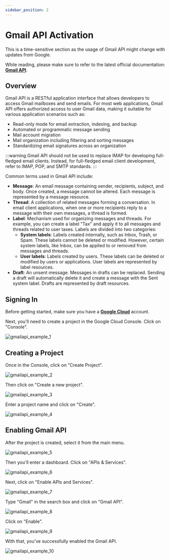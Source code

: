 ```yaml
---
sidebar_position: 2
---
```


# Gmail API Activation

This is a time-sensitive section as the usage of Gmail API might change with updates from Google.

While reading, please make sure to refer to the latest official documentation: [**Gmail API**](https://developers.google.com/gmail/api).

## Overview

Gmail API is a RESTful application interface that allows developers to access Gmail mailboxes and send emails. For most web applications, Gmail API offers authorized access to user Gmail data, making it suitable for various application scenarios such as:

- Read-only mode for email extraction, indexing, and backup
- Automated or programmatic message sending
- Mail account migration
- Mail organization including filtering and sorting messages
- Standardizing email signatures across an organization

:::warning
Gmail API should not be used to replace IMAP for developing full-fledged email clients. Instead, for full-fledged email client development, refer to IMAP, POP, and SMTP standards.
:::

Common terms used in Gmail API include:

- **Message**: An email message containing sender, recipients, subject, and body. Once created, a message cannot be altered. Each message is represented by a message resource.
- **Thread**: A collection of related messages forming a conversation. In email client applications, when one or more recipients reply to a message with their own messages, a thread is formed.
- **Label**: Mechanism used for organizing messages and threads. For example, you can create a label "Tax" and apply it to all messages and threads related to user taxes. Labels are divided into two categories:
  - **System labels**: Labels created internally, such as Inbox, Trash, or Spam. These labels cannot be deleted or modified. However, certain system labels, like Inbox, can be applied to or removed from messages and threads.
  - **User labels**: Labels created by users. These labels can be deleted or modified by users or applications. User labels are represented by label resources.
- **Draft**: An unsent message. Messages in drafts can be replaced. Sending a draft will automatically delete it and create a message with the Sent system label. Drafts are represented by draft resources.

## Signing In

Before getting started, make sure you have a [**Google Cloud**](https://cloud.google.com/) account.

Next, you'll need to create a project in the Google Cloud Console. Click on "Console".

![gmailapi_example_1](./resources/gmail1.jpg)

## Creating a Project

Once in the Console, click on "Create Project".

![gmailapi_example_2](./resources/gmail2.jpg)

Then click on "Create a new project".

![gmailapi_example_3](./resources/gmail3.jpg)

Enter a project name and click on "Create".

![gmailapi_example_4](./resources/gmail4.jpg)

## Enabling Gmail API

After the project is created, select it from the main menu.

![gmailapi_example_5](./resources/gmail5.jpg)

Then you'll enter a dashboard. Click on "APIs & Services".

![gmailapi_example_6](./resources/gmail6.jpg)

Next, click on "Enable APIs and Services".

![gmailapi_example_7](./resources/gmail7.jpg)

Type "Gmail" in the search box and click on "Gmail API".

![gmailapi_example_8](./resources/gmail8.jpg)

Click on "Enable".

![gmailapi_example_9](./resources/gmail9.jpg)

With that, you've successfully enabled the Gmail API.

![gmailapi_example_10](./resources/gmail10.jpg)
